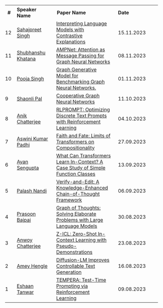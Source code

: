 <table style="text-align:left; width:100%">
  <tr>
    <th>#</th>
    <th>Speaker Name</th>
    <th style="padding: 10px;">Paper Name</th>
    <th>Date</th>
    <th></th>
    <th></th>
  </tr>


  <tr>
      <td style="padding-right: 10px; padding-left: 0px;">12</td>
      <td style="padding-right: 20px;"><a href="https://www.linkedin.com/in/sahajpreet-singh" target="_blank">Sahajpreet Singh</a></td>
      <td style="padding-right: 15px;"><a href="https://arxiv.org/pdf/2202.10419.pdf" target="_blank">Interpreting Language Models with Contrastive Explanations</a></td>
      <td>15.11.2023</td>
      <td></td>
      <td></td>
  </tr>
  <tr>
    <td style="padding-right: 10px; padding-left: 0px;">11</td>
    <td style="padding-right: 20px;"><a href="https://www.linkedin.com/in/shubhanshu-khatana-4b5562214" target="_blank">Shubhanshu Khatana</a></td>
    <td style="padding-right: 15px;"><a href="https://arxiv.org/abs/2210.09475" target="_blank">AMPNet: Attention as Message Passing for Graph Neural Networks</a></td>
    <td>08.11.2023</td>
    <td></td>
    <td></td>
  </tr>
  <tr>
    <td style="padding-right: 10px; padding-left: 0px;">10</td>
    <td style="padding-right: 20px;"><a href="https://www.linkedin.com/in/pooja-singh-9807b3252/" target="_blank">Pooja Singh</a></td>
    <td style="padding-right: 15px;"><a href="https://arxiv.org/pdf/2207.04396.pdf" target="_blank">Graph Generative Model for Benchmarking Graph Neural Networks.</a></td>
    <td>01.11.2023</td>
    <td></td>
    <td></td>
  </tr>

  <tr>
    <td style="padding-right: 10px; padding-left: 0px;">9</td>
    <td style="padding-right: 20px;"><a href="https://www.linkedin.com/in/shaonli-pal-891727153/" target="_blank">Shaonli Pal</a></td>
    <td style="padding-right: 15px;"><a href="https://arxiv.org/abs/2310.01267?s=08" target="_blank">Cooperative Graph Neural Networks</a></td>
    <td>11.10.2023</td>
    <td></td>
    <td></td>
  </tr>
  <tr>
    <td style="padding-right: 10px; padding-left: 0px;">8</td>
    <td style="padding-right: 20px;"><a href="https://www.linkedin.com/in/anik-chatterjee-257a82182/" target="_blank">Anik Chatterjee</a></td>
    <td style="padding-right: 15px;"><a href="https://aclanthology.org/2022.emnlp-main.222.pdf" target="_blank">RLPROMPT: Optimizing Discrete Text Prompts with Reinforcement Learning</a></td>
    <td>04.10.2023</td>
    <td></td>
    <td></td>
  </tr>
  <tr>
    <td style="padding-right: 10px; padding-left: 0px;">7</td>
    <td style="padding-right: 10px;"><a href="https://www.linkedin.com/in/aswini-kumar-08925572/" target="_blank">Aswini Kumar Padhi</a></td>
    <td><a href="https://arxiv.org/abs/2305.18654" target="_blank">Faith and Fate: Limits of Transformers on Compositionality</a></td>
    <td>27.09.2023</td>
    <td></td>
    <td></td>
  </tr>
  <tr>
    <td style="padding-right: 10px; padding-left: 0px;">6</td>
    <td style="padding-right: 20px;"><a href="https://victor7246.github.io/" target="_blank">Ayan Sengupta</a></td>
    <td style="padding-right: 15px;"><a href="https://arxiv.org/abs/2208.01066" target="_blank">What Can Transformers Learn In-Context? A Case Study of Simple Function Classes</a></td>
    <td>13.09.2023</td>
    <td></td>
    <td></td>
  </tr>
  <tr>
    <td style="padding-right: 10px; padding-left: 0px;">5</td>
    <td style="padding-right: 20px;"><a href="https://www.linkedin.com/in/palash-nandi-937b64bb/" target="_blank">Palash Nandi</a></td>
    <td style="padding-right: 15px;"><a href="https://arxiv.org/abs/2305.03268" target="_blank">Verify-and-Edit: A Knowledge-Enhanced Chain-of-Thought Framework</a></td>
    <td>06.09.2023</td>
    <td></td>
    <td></td>
  </tr>
  <tr>
    <td style="padding-right: 10px; padding-left: 0px;">4</td>
    <td style="padding-right: 20px;"><a href="https://www.linkedin.com/in/prasoon-bajpai-51835519b/" target="_blank">Prasoon Bajpai</a></td>
    <td style="padding-right: 15px;"><a href="https://arxiv.org/abs/2308.09687" target="_blank">Graph of Thoughts: Solving Elaborate Problems with Large Language Models</a></td>
    <td>30.08.2023</td>
    <td></td>
    <td></td>
  </tr>
  <tr>
    <td style="padding-right: 10px; padding-left: 0px;">3</td>
    <td style="padding-right: 20px;"><a href="https://in.linkedin.com/in/anwoy-chatterjee" target="_blank">Anwoy Chatterjee</a></td>
    <td style="padding-right: 15px;"><a href="https://arxiv.org/abs/2212.09865" target="_blank">Z-ICL: Zero-Shot In-Context Learning with Pseudo-Demonstrations</a></td>
    <td>23.08.2023</td>
    <td></td>
    <td></td>
  </tr>
  <tr>
    <td style="padding-right: 10px; padding-left: 0px;">2</td>
    <td style="padding-right: 20px;"><a href="https://www.linkedin.com/in/amey-hengle" target="_blank">Amey Hengle</td>
    <td style="padding-right: 15px;"><a href="https://arxiv.org/pdf/2205.14217.pdf" target="_blank">Diffusion-LM Improves Controllable Text Generation</td>
    <td>16.08.2023</td>
    <td></td>
    <td></td>
  </tr>
  <tr>
    <td style="padding-right: 10px; padding-left: 0px;">1</td>
    <td style="padding-right: 20px;"><a href="https://www.linkedin.com/in/eshaan-tanwar-33726b168/" target="_blank">Eshaan Tanwar</a></td>
    <td style="padding-right: 15px;"><a href="https://arxiv.org/abs/2211.11890" target="_blank">TEMPERA: Test-Time Prompting via Reinforcement Learning</a></td>
    <td>09.08.2023</td>
    <td></td>
    <td></td>   
  </tr>

</table>
